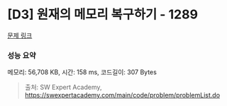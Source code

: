 # [D3] 원재의 메모리 복구하기 - 1289 

[문제 링크](https://swexpertacademy.com/main/code/problem/problemDetail.do?contestProbId=AV19AcoKI9sCFAZN) 

### 성능 요약

메모리: 56,708 KB, 시간: 158 ms, 코드길이: 307 Bytes



> 출처: SW Expert Academy, https://swexpertacademy.com/main/code/problem/problemList.do